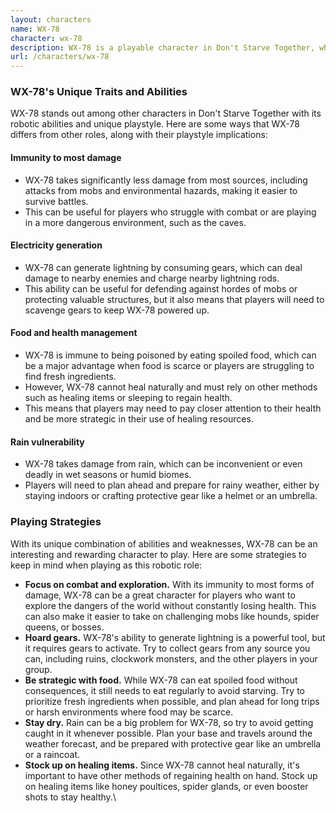 ```yaml
---
layout: characters
name: WX-78
character: wx-78
description: WX-78 is a playable character in Don't Starve Together, who is a sentient robot with an insatiable hunger for gears. He was created by a mysterious scientist and possesses remarkable attributes such as immunity to most forms of damage and the ability to generate lightning. However, he is highly vulnerable to rain, takes damage from consuming spoiled food, and cannot heal naturally. He has a tendency to speak in a very robotic and concise manner, often referring to himself as "unit WX-78."
url: /characters/wx-78
---
```

### WX-78's Unique Traits and Abilities

WX-78 stands out among other characters in Don't Starve Together with its robotic abilities and unique playstyle. Here are some ways that WX-78 differs from other roles, along with their playstyle implications:

#### Immunity to most damage

* WX-78 takes significantly less damage from most sources, including attacks from mobs and environmental hazards, making it easier to survive battles.
* This can be useful for players who struggle with combat or are playing in a more dangerous environment, such as the caves.

#### Electricity generation

* WX-78 can generate lightning by consuming gears, which can deal damage to nearby enemies and charge nearby lightning rods.
* This ability can be useful for defending against hordes of mobs or protecting valuable structures, but it also means that players will need to scavenge gears to keep WX-78 powered up.

#### Food and health management

* WX-78 is immune to being poisoned by eating spoiled food, which can be a major advantage when food is scarce or players are struggling to find fresh ingredients.
* However, WX-78 cannot heal naturally and must rely on other methods such as healing items or sleeping to regain health.
* This means that players may need to pay closer attention to their health and be more strategic in their use of healing resources.

#### Rain vulnerability

* WX-78 takes damage from rain, which can be inconvenient or even deadly in wet seasons or humid biomes.
* Players will need to plan ahead and prepare for rainy weather, either by staying indoors or crafting protective gear like a helmet or an umbrella.

### Playing Strategies

With its unique combination of abilities and weaknesses, WX-78 can be an interesting and rewarding character to play. Here are some strategies to keep in mind when playing as this robotic role:

* **Focus on combat and exploration.** With its immunity to most forms of damage, WX-78 can be a great character for players who want to explore the dangers of the world without constantly losing health. This can also make it easier to take on challenging mobs like hounds, spider queens, or bosses.
* **Hoard gears.** WX-78's ability to generate lightning is a powerful tool, but it requires gears to activate. Try to collect gears from any source you can, including ruins, clockwork monsters, and the other players in your group.
* **Be strategic with food.** While WX-78 can eat spoiled food without consequences, it still needs to eat regularly to avoid starving. Try to prioritize fresh ingredients when possible, and plan ahead for long trips or harsh environments where food may be scarce.
* **Stay dry.** Rain can be a big problem for WX-78, so try to avoid getting caught in it whenever possible. Plan your base and travels around the weather forecast, and be prepared with protective gear like an umbrella or a raincoat.
* **Stock up on healing items.** Since WX-78 cannot heal naturally, it's important to have other methods of regaining health on hand. Stock up on healing items like honey poultices, spider glands, or even booster shots to stay healthy.\